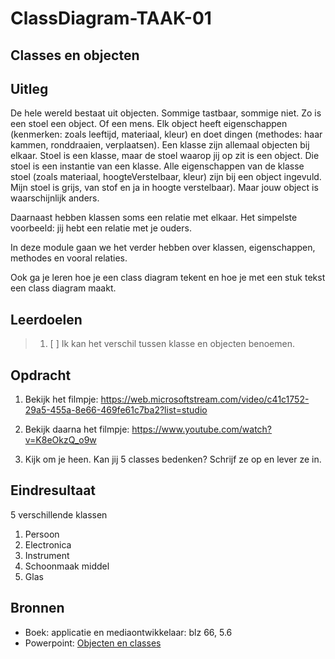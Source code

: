 # ClassDiagram-TAAK-01

## Classes en objecten

## Uitleg
De hele wereld bestaat uit objecten. Sommige tastbaar, sommige niet. Zo is een stoel een object. Of een mens. 
Elk object heeft eigenschappen (kenmerken: zoals leeftijd, materiaal, kleur) en doet dingen (methodes: haar kammen, ronddraaien, verplaatsen).
Een klasse zijn allemaal objecten bij elkaar. 
Stoel is een klasse, maar de stoel waarop jij op zit is een object. Die stoel is een instantie van een klasse. Alle eigenschappen van de klasse stoel (zoals materiaal, hoogteVerstelbaar, kleur) zijn bij een object ingevuld. Mijn stoel is grijs, van stof en ja in hoogte verstelbaar).
Maar jouw object is waarschijnlijk anders. 

Daarnaast hebben klassen soms een relatie met elkaar. Het simpelste voorbeeld: jij hebt een relatie met je ouders. 

In deze module gaan we het verder hebben over klassen, eigenschappen, methodes en vooral relaties.

Ook ga je leren hoe je een class diagram tekent en hoe je met een stuk tekst een class diagram maakt.


## Leerdoelen

> 1. [ ] Ik kan het verschil tussen klasse en objecten benoemen.

## Opdracht
1. Bekijk het filmpje: https://web.microsoftstream.com/video/c41c1752-29a5-455a-8e66-469fe61c7ba2?list=studio 
1. Bekijk daarna het filmpje: https://www.youtube.com/watch?v=K8eOkzQ_o9w 
   
2. Kijk om je heen. Kan jij 5 classes bedenken? Schrijf ze op en lever ze in.
   
## Eindresultaat
5 verschillende klassen

1. Persoon
2. Electronica
3. Instrument
4. Schoonmaak middel
5. Glas

## Bronnen
- Boek: applicatie en mediaontwikkelaar: blz 66, 5.6
- Powerpoint: <a href=https://github.com/ROC-van-Amsterdam-College-Amstelland/ONTWERPEN-2/blob/master/niveau1/taak01/Taak%201%20-%20objecten%20en%20classes.pdf> Objecten en classes</a>
